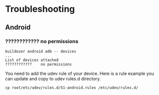 # Troubleshooting


## Android

### ???????????? no permissions
```
buildozer android adb -- devices
...
List of devices attached 
????????????    no permissions
```
You need to add the udev rule of your device.
Here is a rule example you can update and copy to udev rules.d directory.
```
cp root/etc/udev/rules.d/51-android.rules /etc/udev/rules.d/
```
